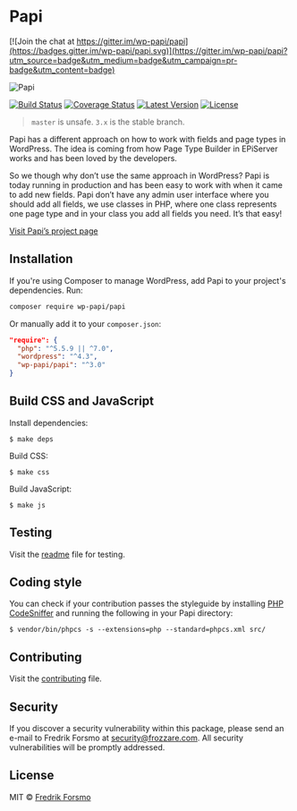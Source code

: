 # Papi

[![Join the chat at https://gitter.im/wp-papi/papi](https://badges.gitter.im/wp-papi/papi.svg)](https://gitter.im/wp-papi/papi?utm_source=badge&utm_medium=badge&utm_campaign=pr-badge&utm_content=badge)

![Papi](https://cloud.githubusercontent.com/assets/14610/9073902/16a6d906-3b05-11e5-9287-5644a96e9a82.png)

[![Build Status](https://travis-ci.org/wp-papi/papi.svg?branch=master)](https://travis-ci.org/wp-papi/papi)
[![Coverage Status](https://img.shields.io/codecov/c/github/wp-papi/papi.svg?style=flat)](https://codecov.io/github/wp-papi/papi)
[![Latest Version](https://img.shields.io/github/release/wp-papi/papi.svg?style=flat)](https://github.com/wp-papi/papi/releases)
[![License](https://img.shields.io/packagist/l/wp-papi/papi.svg)](https://packagist.org/packages/wp-papi/papi)

> `master` is unsafe. `3.x` is the stable branch.

Papi has a different approach on how to work with fields and page types in WordPress. The idea is coming from how Page Type Builder in EPiServer works and has been loved by the developers.

So we though why don’t use the same approach in WordPress? Papi is today running in production and has been easy to work with when it came to add new fields. Papi don’t have any admin user interface where you should add all fields, we use classes in PHP, where one class represents one page type and in your class you add all fields you need. It’s that easy!

[Visit Papi’s project page](https://wp-papi.github.io/)

## Installation

If you're using Composer to manage WordPress, add Papi to your project's dependencies. Run:

```sh
composer require wp-papi/papi
```

Or manually add it to your `composer.json`:

```json
"require": {
  "php": "^5.5.9 || ^7.0",
  "wordpress": "^4.3",
  "wp-papi/papi": "^3.0"
}
```

## Build CSS and JavaScript

Install dependencies:

```
$ make deps
```

Build CSS:

```
$ make css
```

Build JavaScript:

```
$ make js
```

## Testing

Visit the [readme](tests/README.md) file for testing.

## Coding style

You can check if your contribution passes the styleguide by installing [PHP CodeSniffer](https://github.com/squizlabs/PHP_CodeSniffer) and running the following in your Papi directory:

```
$ vendor/bin/phpcs -s --extensions=php --standard=phpcs.xml src/
```

## Contributing

Visit the [contributing](CONTRIBUTING.md) file.

## Security

If you discover a security vulnerability within this package, please send an e-mail to Fredrik Forsmo at security@frozzare.com. All security vulnerabilities will be promptly addressed.

## License

MIT © [Fredrik Forsmo](https://github.com/frozzare)
